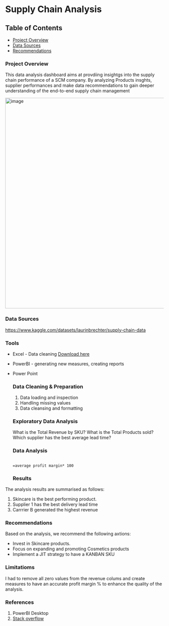 # Supply Chain Analysis

## Table of Contents

- [Project Overview](#project-overview)
- [Data Sources](data-sources)
- [Recommendations](#recommendations)

### Project Overview

This data analysis dashboard aims at provdiing insightgs into the supply chain performance of a SCM company.
By analyzing Products insghts, supplier performances and make data recommendations to gain deeper understanding 
of the end-to-end supply chain management


<img width="668" alt="image" src="https://github.com/user-attachments/assets/11ea736f-40b1-4a94-86ea-97f64cf2f759" />


### Data Sources
https://www.kaggle.com/datasets/laurinbrechter/supply-chain-data

### Tools

- Excel - Data cleaning [Download here](https://microsoft.com)
- PowerBI - generating new measures, creating reports
- Power Point


  ### Data Cleaning & Preparation
  1. Data loading and inspection
  2. Handling missing values
  3. Data cleansing and formatting
 
  ### Exploratory Data Analysis
  
  What is the Total Revenue by SKU?
  What is the Total Products sold?
  Which supplier has the best average lead time?

  ### Data Analysis

  ```Excel

  =average profit margin* 100
  ```


  ### Results

The analysis results are summarised as follows:
1. Skincare is the best performing product.
2. Supplier 1 has the best delivery lead time
3. Carrrier B generated the highest revenue

### Recommendations

Based on the analysis, we recommend the following axtions:
- Invest in Skincare products.
- Focus on expanding and promoting Cosmetics products
- Implement a JIT strategy to have a KANBAN SKU

### Limitatioms
I had to remove all zero values from the revenue colums and create measures to have an accurate profit margin % to enhance the quality of the analysis.

### References

1. PowerBI Desktop
2. [Stack overflow](https://stack.com)
  
  
     
